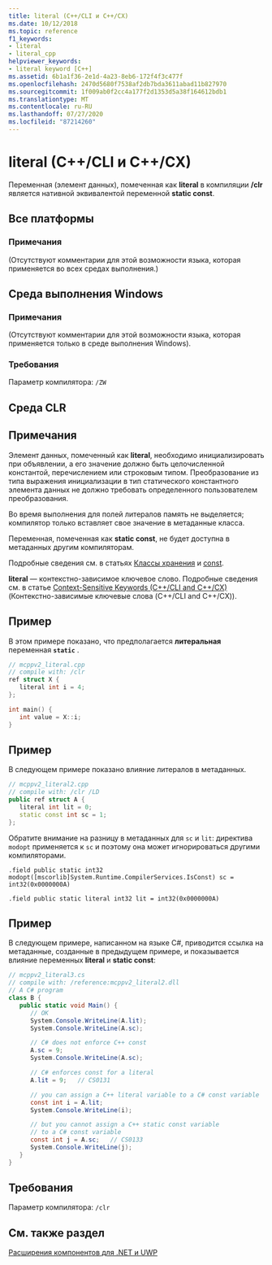 ```yaml
---
title: literal (C++/CLI и C++/CX)
ms.date: 10/12/2018
ms.topic: reference
f1_keywords:
- literal
- literal_cpp
helpviewer_keywords:
- literal keyword [C++]
ms.assetid: 6b1a1f36-2e1d-4a23-8eb6-172f4f3c477f
ms.openlocfilehash: 2470d5680f7538af2db7bda3611abad11b827970
ms.sourcegitcommit: 1f009ab0f2cc4a177f2d1353d5a38f164612bdb1
ms.translationtype: MT
ms.contentlocale: ru-RU
ms.lasthandoff: 07/27/2020
ms.locfileid: "87214260"
---
```

# <a name="literal-ccli-and-ccx"></a>literal (C++/CLI и C++/CX)

Переменная (элемент данных), помеченная как **literal** в компиляции **/clr** является нативной эквивалентой переменной **static const**.

## <a name="all-platforms"></a>Все платформы

### <a name="remarks"></a>Примечания

(Отсутствуют комментарии для этой возможности языка, которая применяется во всех средах выполнения.)

## <a name="windows-runtime"></a>Среда выполнения Windows

### <a name="remarks"></a>Примечания

(Отсутствуют комментарии для этой возможности языка, которая применяется только в среде выполнения Windows).

### <a name="requirements"></a>Требования

Параметр компилятора: `/ZW`

## <a name="common-language-runtime"></a>Среда CLR

## <a name="remarks"></a>Примечания

Элемент данных, помеченный как **literal**, необходимо инициализировать при объявлении, а его значение должно быть целочисленной константой, перечислением или строковым типом. Преобразование из типа выражения инициализации в тип статического константного элемента данных не должно требовать определенного пользователем преобразования.

Во время выполнения для полей литералов память не выделяется; компилятор только вставляет свое значение в метаданные класса.

Переменная, помеченная как **static const**, не будет доступна в метаданных другим компиляторам.

Подробные сведения см. в статьях [Классы хранения](../cpp/storage-classes-cpp.md) и [const](../cpp/const-cpp.md).

**literal** — контекстно-зависимое ключевое слово. Подробные сведения см. в статье [Context-Sensitive Keywords (C++/CLI and C++/CX)](context-sensitive-keywords-cpp-component-extensions.md) (Контекстно-зависимые ключевые слова (C++/CLI and C++/CX)).

## <a name="example"></a>Пример

В этом примере показано, что предполагается **литеральная** переменная **`static`** .

```cpp
// mcppv2_literal.cpp
// compile with: /clr
ref struct X {
   literal int i = 4;
};

int main() {
   int value = X::i;
}
```

## <a name="example"></a>Пример

В следующем примере показано влияние литералов в метаданных.

```cpp
// mcppv2_literal2.cpp
// compile with: /clr /LD
public ref struct A {
   literal int lit = 0;
   static const int sc = 1;
};
```

Обратите внимание на разницу в метаданных для `sc` и `lit`: директива `modopt` применяется к `sc` и поэтому она может игнорироваться другими компиляторами.

```
.field public static int32 modopt([mscorlib]System.Runtime.CompilerServices.IsConst) sc = int32(0x0000000A)
```

```
.field public static literal int32 lit = int32(0x0000000A)
```

## <a name="example"></a>Пример

В следующем примере, написанном на языке C#, приводится ссылка на метаданные, созданные в предыдущем примере, и показывается влияние переменных **literal** и **static const**:

```csharp
// mcppv2_literal3.cs
// compile with: /reference:mcppv2_literal2.dll
// A C# program
class B {
   public static void Main() {
      // OK
      System.Console.WriteLine(A.lit);
      System.Console.WriteLine(A.sc);

      // C# does not enforce C++ const
      A.sc = 9;
      System.Console.WriteLine(A.sc);

      // C# enforces const for a literal
      A.lit = 9;   // CS0131

      // you can assign a C++ literal variable to a C# const variable
      const int i = A.lit;
      System.Console.WriteLine(i);

      // but you cannot assign a C++ static const variable
      // to a C# const variable
      const int j = A.sc;   // CS0133
      System.Console.WriteLine(j);
   }
}
```

## <a name="requirements"></a>Требования

Параметр компилятора: `/clr`

## <a name="see-also"></a>См. также раздел

[Расширения компонентов для .NET и UWP](component-extensions-for-runtime-platforms.md)
